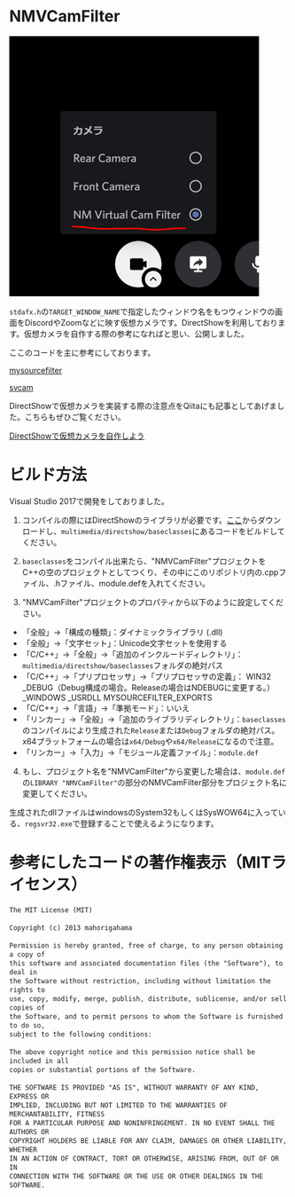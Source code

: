 NMVCamFilter
==============

![Discord内での表示](vcInDiscord.PNG)

`stdafx.h`の`TARGET_WINDOW_NAME`で指定したウィンドウ名をもつウィンドウの画面をDiscordやZoomなどに映す仮想カメラです。DirectShowを利用しております。仮想カメラを自作する際の参考になればと思い、公開しました。

ここのコードを主に参考にしております。

[mysourcefilter](https://github.com/syu5-gh/mysourcefilter)

[svcam](https://github.com/aricatamoy/svcam)

DirectShowで仮想カメラを実装する際の注意点をQiitaにも記事としてあげました。こちらもぜひご覧ください。

[DirectShowで仮想カメラを自作しよう](https://qiita.com/HexagramNM/items/2311f025f3af758c83a0)

# ビルド方法

Visual Studio 2017で開発をしておりました。

1. コンパイルの際にはDirectShowのライブラリが必要です。[ここ](https://github.com/ganboing/sdk71examples)からダウンロードし、`multimedia/directshow/baseclasses`にあるコードをビルドしてください。

2. `baseclasses`をコンパイル出来たら、"NMVCamFilter"プロジェクトをC++の空のプロジェクトとしてつくり、その中にこのリポジトリ内の.cppファイル、.hファイル、module.defを入れてください。

3. "NMVCamFilter"プロジェクトのプロパティから以下のように設定してください。
- 「全般」→「構成の種類」：ダイナミックライブラリ (.dll)
- 「全般」→「文字セット」：Unicode文字セットを使用する
- 「C/C++」→「全般」→「追加のインクルードディレクトリ」：`multimedia/directshow/baseclasses`フォルダの絶対パス
- 「C/C++」→「プリプロセッサ」→「プリプロセッサの定義」：
WIN32
_DEBUG（Debug構成の場合。Releaseの場合はNDEBUGに変更する。）
_WINDOWS
_USRDLL
MYSOURCEFILTER_EXPORTS
- 「C/C++」→「言語」→「準拠モード」：いいえ
- 「リンカー」→「全般」→「追加のライブラリディレクトリ」：`baseclasses`のコンパイルにより生成された`Release`または`Debug`フォルダの絶対パス。x64プラットフォームの場合は`x64/Debug`や`x64/Release`になるので注意。
- 「リンカー」→「入力」→「モジュール定義ファイル」：`module.def`

4. もし、プロジェクト名を"NMVCamFilter"から変更した場合は、`module.def`の`LIBRARY	"NMVCamFilter"`の部分のNMVCamFilter部分をプロジェクト名に変更してください。

生成されたdllファイルはwindowsのSystem32もしくはSysWOW64に入っている、`regsvr32.exe`で登録することで使えるようになります。


# 参考にしたコードの著作権表示（MITライセンス）

```
The MIT License (MIT)

Copyright (c) 2013 mahorigahama

Permission is hereby granted, free of charge, to any person obtaining a copy of
this software and associated documentation files (the "Software"), to deal in
the Software without restriction, including without limitation the rights to
use, copy, modify, merge, publish, distribute, sublicense, and/or sell copies of
the Software, and to permit persons to whom the Software is furnished to do so,
subject to the following conditions:

The above copyright notice and this permission notice shall be included in all
copies or substantial portions of the Software.

THE SOFTWARE IS PROVIDED "AS IS", WITHOUT WARRANTY OF ANY KIND, EXPRESS OR
IMPLIED, INCLUDING BUT NOT LIMITED TO THE WARRANTIES OF MERCHANTABILITY, FITNESS
FOR A PARTICULAR PURPOSE AND NONINFRINGEMENT. IN NO EVENT SHALL THE AUTHORS OR
COPYRIGHT HOLDERS BE LIABLE FOR ANY CLAIM, DAMAGES OR OTHER LIABILITY, WHETHER
IN AN ACTION OF CONTRACT, TORT OR OTHERWISE, ARISING FROM, OUT OF OR IN
CONNECTION WITH THE SOFTWARE OR THE USE OR OTHER DEALINGS IN THE SOFTWARE.
```
